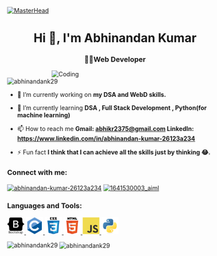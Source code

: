 [![MasterHead](https://i.pinimg.com/originals/0f/25/e4/0f25e4668c1c7740b5ed41835339d67f.gif)](https://abhinandank29.io)
<h1 align="center">Hi 👋, I'm Abhinandan Kumar</h1>
<h3 align="center">🧑‍💻Web Developer</h3>
<img align="right" alt="Coding" width="400" src="https://camo.githubusercontent.com/a4c584bce1c41271485d28f92aaf9f581b3c88b68ca723b6edfd58b4ba988c2b/68747470733a2f2f63646e2e6472696262626c652e636f6d2f75736572732f313138373833362f73637265656e73686f74732f363533393432392f70726f6772616d65722e676966">
<p align="left"> <img src="https://komarev.com/ghpvc/?username=abhinandank29&label=Profile%20views&color=0e75b6&style=flat" alt="abhinandank29" /> </p>

- 🔭 I’m currently working on **my DSA and WebD skills.**

- 🌱 I’m currently learning **DSA , Full Stack Development , Python(for machine learning)**

- 📫 How to reach me **Gmail: abhikr2375@gmail.com 
LinkedIn: https://www.linkedin.com/in/abhinandan-kumar-26123a234**

- ⚡ Fun fact **I think that I can achieve all the skills just by thinking 😂.**

<h3 align="left">Connect with me:</h3>
<p align="left">
<a href="https://linkedin.com/in/abhinandan-kumar-26123a234" target="blank"><img align="center" src="https://raw.githubusercontent.com/rahuldkjain/github-profile-readme-generator/master/src/images/icons/Social/linked-in-alt.svg" alt="abhinandan-kumar-26123a234" height="30" width="40" /></a>
<a href="https://www.hackerrank.com/1641530003_aiml" target="blank"><img align="center" src="https://raw.githubusercontent.com/rahuldkjain/github-profile-readme-generator/master/src/images/icons/Social/hackerrank.svg" alt="1641530003_aiml" height="30" width="40" /></a>
</p>

<h3 align="left">Languages and Tools:</h3>
<p align="left"> <a href="https://getbootstrap.com" target="_blank" rel="noreferrer"> <img src="https://raw.githubusercontent.com/devicons/devicon/master/icons/bootstrap/bootstrap-plain-wordmark.svg" alt="bootstrap" width="40" height="40"/> </a> <a href="https://www.cprogramming.com/" target="_blank" rel="noreferrer"> <img src="https://raw.githubusercontent.com/devicons/devicon/master/icons/c/c-original.svg" alt="c" width="40" height="40"/> </a> <a href="https://www.w3schools.com/css/" target="_blank" rel="noreferrer"> <img src="https://raw.githubusercontent.com/devicons/devicon/master/icons/css3/css3-original-wordmark.svg" alt="css3" width="40" height="40"/> </a> <a href="https://www.w3.org/html/" target="_blank" rel="noreferrer"> <img src="https://raw.githubusercontent.com/devicons/devicon/master/icons/html5/html5-original-wordmark.svg" alt="html5" width="40" height="40"/> </a> <a href="https://developer.mozilla.org/en-US/docs/Web/JavaScript" target="_blank" rel="noreferrer"> <img src="https://raw.githubusercontent.com/devicons/devicon/master/icons/javascript/javascript-original.svg" alt="javascript" width="40" height="40"/> </a> <a href="https://www.python.org" target="_blank" rel="noreferrer"> <img src="https://raw.githubusercontent.com/devicons/devicon/master/icons/python/python-original.svg" alt="python" width="40" height="40"/> </a> </p>

<p><img align="left" src="https://github-readme-stats.vercel.app/api/top-langs?username=abhinandank29&show_icons=true&locale=en&layout=compact" alt="abhinandank29" /></p>

<p>&nbsp;<img align="center" src="https://github-readme-stats.vercel.app/api?username=abhinandank29&show_icons=true&locale=en" alt="abhinandank29" /></p>

